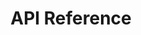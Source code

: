 ---
title: API Reference

language_tabs: # must be one of https://git.io/vQNgJ
  - shell

toc_footers:
  - <a href='https://www.shoppewith.me/oauth/applications/'>Sign Up for a Developer Key</a>

includes:
  - introduction
  - authentication
  - items
  - categories
  - options
  - sales
  - orders
  - checkout
  - popups
  - albums
  - lives
  - errors
  - webhooks

search: true
---